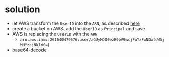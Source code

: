 # solution
- let AWS transform the `UserID` into the `ARN`, as described [here](https://awsteele.com/blog/2023/11/19/reversing-aws-iam-unique-ids.html)
- create a bucket on AWS, add the `UserID` as `Principal` and save
- AWS is replacing the `UserID` with the `ARN`
  - `arn:aws:iam::261640479576:user/aGUyMDI0ezE0bV9wcjFuYzFwNGxfdW5jMHYzcjNkIX0=`)
- base64-decode